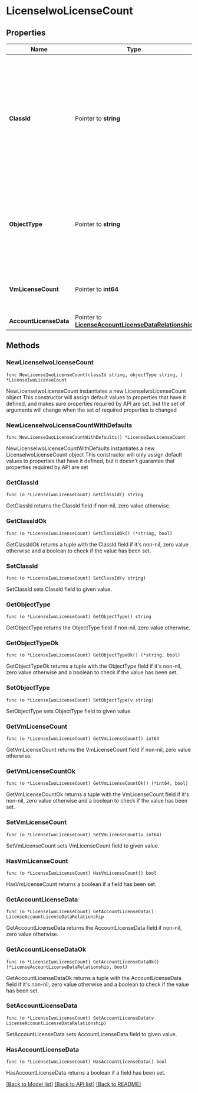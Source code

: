 # LicenseIwoLicenseCount

## Properties

Name | Type | Description | Notes
------------ | ------------- | ------------- | -------------
**ClassId** | Pointer to **string** | The fully-qualified name of the instantiated, concrete type. This property is used as a discriminator to identify the type of the payload when marshaling and unmarshaling data. | [default to "license.IwoLicenseCount"]
**ObjectType** | Pointer to **string** | The fully-qualified name of the instantiated, concrete type. The value should be the same as the &#39;ClassId&#39; property. | [default to "license.IwoLicenseCount"]
**VmLicenseCount** | Pointer to **int64** | The total number of devices claimed in the Intersight account. | [optional] [readonly] 
**AccountLicenseData** | Pointer to [**LicenseAccountLicenseDataRelationship**](license.AccountLicenseData.Relationship.md) |  | [optional] 

## Methods

### NewLicenseIwoLicenseCount

`func NewLicenseIwoLicenseCount(classId string, objectType string, ) *LicenseIwoLicenseCount`

NewLicenseIwoLicenseCount instantiates a new LicenseIwoLicenseCount object
This constructor will assign default values to properties that have it defined,
and makes sure properties required by API are set, but the set of arguments
will change when the set of required properties is changed

### NewLicenseIwoLicenseCountWithDefaults

`func NewLicenseIwoLicenseCountWithDefaults() *LicenseIwoLicenseCount`

NewLicenseIwoLicenseCountWithDefaults instantiates a new LicenseIwoLicenseCount object
This constructor will only assign default values to properties that have it defined,
but it doesn't guarantee that properties required by API are set

### GetClassId

`func (o *LicenseIwoLicenseCount) GetClassId() string`

GetClassId returns the ClassId field if non-nil, zero value otherwise.

### GetClassIdOk

`func (o *LicenseIwoLicenseCount) GetClassIdOk() (*string, bool)`

GetClassIdOk returns a tuple with the ClassId field if it's non-nil, zero value otherwise
and a boolean to check if the value has been set.

### SetClassId

`func (o *LicenseIwoLicenseCount) SetClassId(v string)`

SetClassId sets ClassId field to given value.


### GetObjectType

`func (o *LicenseIwoLicenseCount) GetObjectType() string`

GetObjectType returns the ObjectType field if non-nil, zero value otherwise.

### GetObjectTypeOk

`func (o *LicenseIwoLicenseCount) GetObjectTypeOk() (*string, bool)`

GetObjectTypeOk returns a tuple with the ObjectType field if it's non-nil, zero value otherwise
and a boolean to check if the value has been set.

### SetObjectType

`func (o *LicenseIwoLicenseCount) SetObjectType(v string)`

SetObjectType sets ObjectType field to given value.


### GetVmLicenseCount

`func (o *LicenseIwoLicenseCount) GetVmLicenseCount() int64`

GetVmLicenseCount returns the VmLicenseCount field if non-nil, zero value otherwise.

### GetVmLicenseCountOk

`func (o *LicenseIwoLicenseCount) GetVmLicenseCountOk() (*int64, bool)`

GetVmLicenseCountOk returns a tuple with the VmLicenseCount field if it's non-nil, zero value otherwise
and a boolean to check if the value has been set.

### SetVmLicenseCount

`func (o *LicenseIwoLicenseCount) SetVmLicenseCount(v int64)`

SetVmLicenseCount sets VmLicenseCount field to given value.

### HasVmLicenseCount

`func (o *LicenseIwoLicenseCount) HasVmLicenseCount() bool`

HasVmLicenseCount returns a boolean if a field has been set.

### GetAccountLicenseData

`func (o *LicenseIwoLicenseCount) GetAccountLicenseData() LicenseAccountLicenseDataRelationship`

GetAccountLicenseData returns the AccountLicenseData field if non-nil, zero value otherwise.

### GetAccountLicenseDataOk

`func (o *LicenseIwoLicenseCount) GetAccountLicenseDataOk() (*LicenseAccountLicenseDataRelationship, bool)`

GetAccountLicenseDataOk returns a tuple with the AccountLicenseData field if it's non-nil, zero value otherwise
and a boolean to check if the value has been set.

### SetAccountLicenseData

`func (o *LicenseIwoLicenseCount) SetAccountLicenseData(v LicenseAccountLicenseDataRelationship)`

SetAccountLicenseData sets AccountLicenseData field to given value.

### HasAccountLicenseData

`func (o *LicenseIwoLicenseCount) HasAccountLicenseData() bool`

HasAccountLicenseData returns a boolean if a field has been set.


[[Back to Model list]](../README.md#documentation-for-models) [[Back to API list]](../README.md#documentation-for-api-endpoints) [[Back to README]](../README.md)


